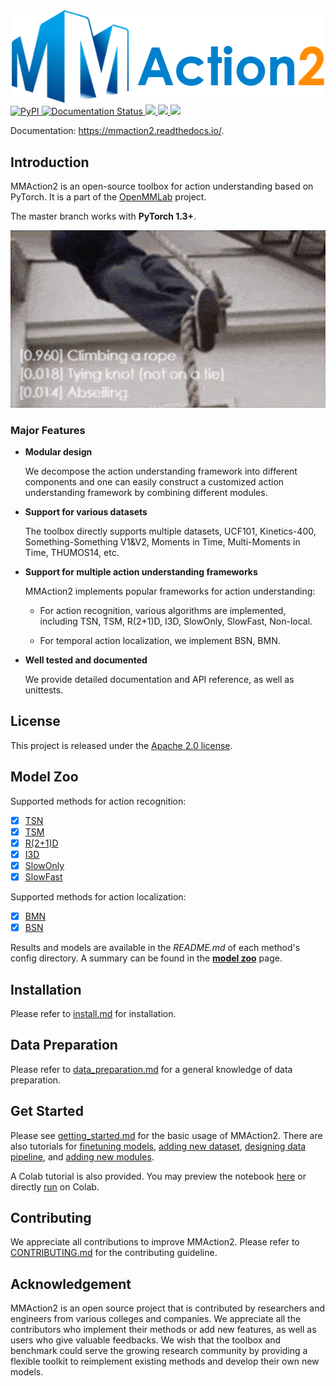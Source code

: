 <div align="center">
  <img src="docs/imgs/mmaction2_logo.png" width="500"/>
</div>

<div align="left">
    <a href='https://pypi.org/project/mmaction2/'>
        <img alt="PyPI" src="https://img.shields.io/pypi/v/mmaction2">
    </a>
    <a href='https://mmaction2.readthedocs.io/en/latest/'>
        <img src='https://readthedocs.org/projects/mmaction2/badge/?version=latest' alt='Documentation Status' />
    </a>
    <a href='https://github.com/open-mmlab/mmaction2/actions'>
        <img src='https://github.com/open-mmlab/mmaction2/workflows/build/badge.svg' />
    </a>
    <a href="https://codecov.io/gh/open-mmlab/mmaction2">
        <img src="https://codecov.io/gh/open-mmlab/mmaction2/branch/master/graph/badge.svg" />
    </a>
    <a href="https://github.com/open-mmlab/mmaction2/blob/master/LICENSE">
        <img src="https://img.shields.io/github/license/open-mmlab/mmaction2.svg">
    </a>
</div>

Documentation: https://mmaction2.readthedocs.io/.

## Introduction

MMAction2 is an open-source toolbox for action understanding based on PyTorch.
It is a part of the [OpenMMLab](http://openmmlab.org/) project.

The master branch works with **PyTorch 1.3+**.

<div align="center">
  <img src="docs/imgs/mmaction2_overview.gif" width="600px"/>
</div>

### Major Features

- **Modular design**

  We decompose the action understanding framework into different components and one can easily construct a customized
  action understanding framework by combining different modules.

- **Support for various datasets**

  The toolbox directly supports multiple datasets, UCF101, Kinetics-400, Something-Something V1&V2, Moments in Time, Multi-Moments in Time, THUMOS14, etc.

- **Support for multiple action understanding frameworks**

  MMAction2 implements popular frameworks for action understanding:

  - For action recognition, various algorithms are implemented, including TSN, TSM, R(2+1)D, I3D, SlowOnly, SlowFast, Non-local.

  - For temporal action localization, we implement BSN, BMN.

- **Well tested and documented**

  We provide detailed documentation and API reference, as well as unittests.

## License

This project is released under the [Apache 2.0 license](LICENSE).

## Model Zoo


Supported methods for action recognition:
- [x] [TSN](configs/recognition/tsn/README.md)
- [x] [TSM](configs/recognition/tsm/README.md)
- [x] [R(2+1)D](configs/recognition/r2plus1d/README.md)
- [x] [I3D](configs/recognition/i3d/README.md)
- [x] [SlowOnly](configs/recognition/slowonly/README.md)
- [x] [SlowFast](configs/recognition/slowfast/README.md)

Supported methods for action localization:
- [x] [BMN](configs/localization/bmn/README.md)
- [x] [BSN](configs/localization/bsn/README.md)

Results and models are available in the *README.md* of each method's config directory.
A summary can be found in the [**model zoo**](https://mmaction2.readthedocs.io/en/latest/modelzoo.html) page.

## Installation

Please refer to [install.md](docs/install.md) for installation.

## Data Preparation

Please refer to [data_preparation.md](docs/data_preparation.md) for a general knowledge of data preparation.

## Get Started

Please see [getting_started.md](docs/getting_started.md) for the basic usage of MMAction2.
There are also tutorials for [finetuning models](docs/tutorials/finetune.md), [adding new dataset](docs/tutorials/new_dataset.md), [designing data pipeline](docs/tutorials/data_pipeline.md), and [adding new modules](docs/tutorials/new_modules.md).

A Colab tutorial is also provided. You may preview the notebook [here](demo/mmaction2_tutorial.ipynb) or directly [run](https://colab.research.google.com/github/open-mmlab/mmaction2/blob/master/demo/mmaction2_tutorial.ipynb) on Colab.

## Contributing

We appreciate all contributions to improve MMAction2. Please refer to [CONTRIBUTING.md](.github/CONTRIBUTING.md) for the contributing guideline.

## Acknowledgement

MMAction2 is an open source project that is contributed by researchers and engineers from various colleges and companies.
We appreciate all the contributors who implement their methods or add new features, as well as users who give valuable feedbacks.
We wish that the toolbox and benchmark could serve the growing research community by providing a flexible toolkit to reimplement existing methods and develop their own new models.
